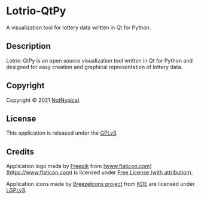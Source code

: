 
# Lotrio-QtPy

A visualization tool for lottery data written in Qt for Python.


## Description

Lotrio-QtPy is an open source visualization tool written in Qt for Python and designed for easy creation and graphical representation of lottery data.


## Copyright

Copyright &copy; 2021 [NotNypical](https://notnypical.github.io).


## License

This application is released under the [GPLv3](https://www.gnu.org/licenses/gpl-3.0.en.html).


## Credits

Application logo made by [Freepik](https://www.flaticon.com/authors/freepik) from [www.flaticon.com](https://www.flaticon.com)
is licensed under [Free License (with attribution)](https://file000.flaticon.com/downloads/license/license.pdf).

Application icons made by [BreezeIcons project](https://api.kde.org/frameworks/breeze-icons/html/index.html) from [KDE](https://kde.org)
are licensed under [LGPLv3](https://www.gnu.org/licenses/lgpl-3.0.en.html).
